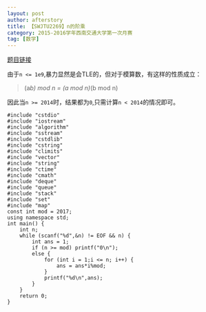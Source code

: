 ```yaml
---
layout: post
author: afterstory
title: 【SWJTU2269】n的阶乘
category: 2015-2016学年西南交通大学第一次月赛
tag: [数学] 
---
```

[题目链接](http://acm.swjtu.edu.cn/JudgeOnline/showproblem?problem_id=2269)


由于`n <= 1e9`,暴力显然是会TLE的，但对于模算数，有这样的性质成立：

> (a*b) mod n = (a mod n)*(b mod n)

因此当`n >= 2014`时，结果都为`0`,只需计算`n < 2014`的情况即可。


<div>
<code><pre>
#include "cstdio"
#include "iostream"
#include "algorithm"
#include "sstream"
#include "cstdlib"
#include "cstring"
#include "climits"
#include "vector"
#include "string"
#include "ctime"
#include "cmath"
#include "deque"
#include "queue"
#include "stack"
#include "set"
#include "map"
const int mod = 2017;
using namespace std;
int main() {
    int n;
    while (scanf("%d",&n) != EOF && n) {
        int ans = 1;
        if (n >= mod) printf("0\n");
        else {
            for (int i = 1;i <= n; i++) {
                ans = ans*i%mod;
            }
            printf("%d\n",ans);
        }
    }
	return 0;
}
</pre></code>
</div> 